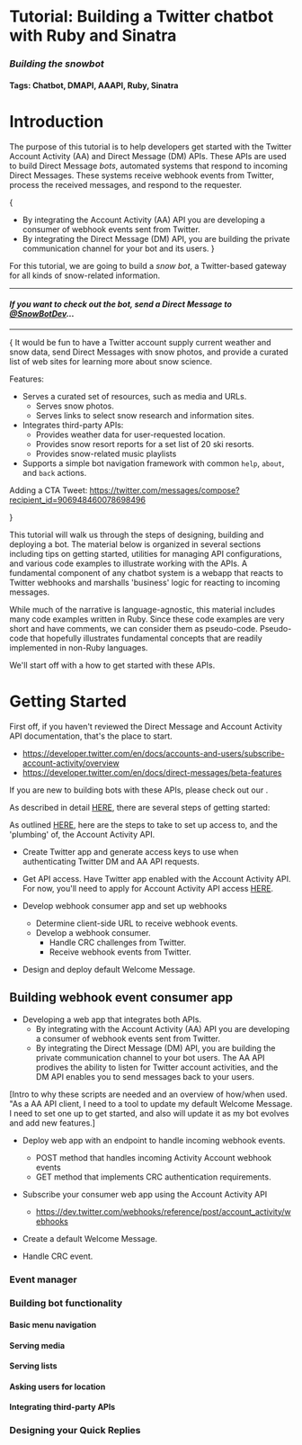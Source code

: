 
# Tutorial: Building a Twitter chatbot with Ruby and Sinatra
### *Building the snowbot*
#### Tags: Chatbot, DMAPI, AAAPI, Ruby, Sinatra

# Introduction
The purpose of this tutorial is to help developers get started with the Twitter Account Activity (AA) and Direct Message (DM) APIs. These APIs are used to build Direct Message *bots*, automated systems that respond to incoming Direct Messages. These systems receive webhook events from Twitter, process the received messages, and respond to the requester. 

{
+ By integrating the Account Activity (AA) API you are developing a consumer of webhook events sent from Twitter. 
+ By integrating the Direct Message (DM) API, you are building the private communication channel for your bot and its users. 
}

For this tutorial, we are going to build a *snow bot*, a Twitter-based gateway for all kinds of snow-related information. 

---------------------
 ####  *If you want to check out the bot, send a Direct Message to [@SnowBotDev](https://twitter.com/snowbotdev)...*
---------------------
{
It would be fun to have a Twitter account supply current weather and snow data, send Direct Messages with snow photos, and provide a curated list of web sites for learning more about snow science. 

Features:
* Serves a curated set of resources, such as media and URLs.
  * Serves snow photos.
  * Serves links to select snow research and information sites.
* Integrates third-party APIs:
  * Provides weather data for user-requested location.
  * Provides snow resort reports for a set list of 20 ski resorts.
  * Provides snow-related music playlists
* Supports a simple bot navigation framework with common ```help```, ```about```, and ```back``` actions.

Adding a CTA Tweet: https://twitter.com/messages/compose?recipient_id=906948460078698496


}

This tutorial will walk us through the steps of designing, building and deploying a bot. The material below is organized in several sections including tips on getting started, utilities for managing API configurations, and various code examples to illustrate working with the APIs. A fundamental component of any chatbot system is a webapp that reacts to Twitter webhooks and marshalls 'business' logic  for reacting to incoming messages.

While much of the narrative is language-agnostic, this material includes many code examples written in Ruby. Since these code examples are very short and have comments, we can consider them as pseudo-code. Pseudo-code that hopefully illustrates fundamental concepts that are readily implemented in non-Ruby languages.

We'll start off with a how to get started with these APIs.

# Getting Started

First off, if you haven't reviewed the Direct Message and Account Activity API documentation, that's the place to start. 

+ https://developer.twitter.com/en/docs/accounts-and-users/subscribe-account-activity/overview
+ https://developer.twitter.com/en/docs/direct-messages/beta-features

If you are new to building bots with these APIs, please check out our [](). 

As described in detail [HERE](), there are several steps of getting started: 

As outlined [HERE](https://dev.twitter.com/webhooks/getting-started), here are the steps to take to set up access to, and the 'plumbing' of, the Account Activity API.

* Create Twitter app and generate access keys to use when authenticating Twitter DM and AA API requests.
* Get API access. Have Twitter app enabled with the Account Activity API. For now, you'll need to apply for Account Activity API access [HERE](https://gnipinc.formstack.com/forms/account_activity_api_configuration_request_form).
* Develop webhook consumer app and set up webhooks
   * Determine client-side URL to receive webhook events.
   * Develop a webhook consumer. 
      * Handle CRC challenges from Twitter. 
      * Receive webhook events from Twitter.
  
* Design and deploy default Welcome Message.
 
## Building webhook event consumer app

* Developing a web app that integrates both APIs. 
  * By integrating with the Account Activity (AA) API you are developing a consumer of webhook events sent from Twitter. 
  * By integrating the Direct Message (DM) API, you are building the private communication channel to your bot users. The AA API prodives the ability to listen for Twitter account activities, and the DM API enables you to send messages back to your users. 

[Intro to why these scripts are needed and an overview of how/when used. "As a AA API client, I need to a tool to update my default Welcome Message. I need to set one up to get started, and also will update it as my bot evolves and add new features.] 

+ Deploy web app with an endpoint to handle incoming webhook events.
  + POST method that handles incoming Activity Account webhook events
  + GET method that implements CRC authentication requirements.
 
+ Subscribe your consumer web app using the Account Activity API
  + https://dev.twitter.com/webhooks/reference/post/account_activity/webhooks

+ Create a default Welcome Message.

+ Handle CRC event.

### Event manager

### Building bot functionality

#### Basic menu navigation

#### Serving media

#### Serving lists

#### Asking users for location

#### Integrating third-party APIs

### Designing your Quick Replies
